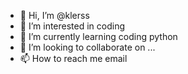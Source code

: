 - 👋 Hi, I’m @klerss
- 👀 I’m interested in coding
- 🌱 I’m currently learning coding python
- 💞️ I’m looking to collaborate on ...
- 📫 How to reach me email

<!---
klerss/klerss is a ✨ special ✨ repository because its `README.md` (this file) appears on your GitHub profile.
You can click the Preview link to take a look at your changes.
--->
